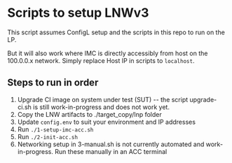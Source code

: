# Scripts to setup LNWv3

This script assumes ConfigL setup and the scripts in this repo to run on the LP.


But it will also work where IMC is directly accessibly from host on the 100.0.0.x network.
Simply replace Host IP in scripts to `localhost`.

## Steps to run in order

1. Upgrade CI image on system under test (SUT) -- the script upgrade-ci.sh is still work-in-progress and does not work yet.
2. Copy the LNW artifacts to ./target_copy/lnp folder
3. Update `config.env` to suit your environment and IP addresses
4. Run `./1-setup-imc-acc.sh`
5. Run `./2-init-acc.sh`
6. Networking setup in 3-manual.sh is not currently automated and work-in-progress. Run these manually in an ACC terminal


